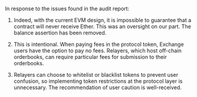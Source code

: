 In response to the issues found in the audit report:

1. Indeed, with the current EVM design, it is impossible to guarantee that a contract will never receive Ether. This was an oversight on our part. The balance assertion has been removed.

2. This is intentional. When paying fees in the protocol token, Exchange users have the option to pay no fees. Relayers, which host off-chain orderbooks, can require particular fees for submission to their orderbooks.

3. Relayers can choose to whitelist or blacklist tokens to prevent user confusion, so implementing token restrictions at the protocol layer is unnecessary. The recommendation of user caution is well-received.

